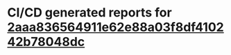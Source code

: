 # CI/CD generated reports for [2aaa836564911e62e88a03f8df410242b78048dc](https://github.com/hydephp/develop/commit/2aaa836564911e62e88a03f8df410242b78048dc)
